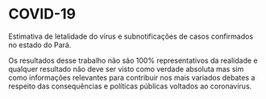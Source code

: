 # COVID-19
Estimativa de letalidade do vírus e subnotificações de casos confirmados no estado do Pará.

Os resultados desse trabalho não são 100% representativos da realidade e qualquer resultado não deve ser visto como verdade absoluta mas sim como informações relevantes para contribuir nos mais variados debates a respeito das consequências e políticas públicas voltados ao coronavírus.
